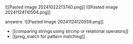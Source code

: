 ![[Pasted image 20241022213740.png]]
![[Pasted image 20241124110504.png]]

answers:
![[Pasted image 20241124120559.png]]

- [[comparing strings using strcmp or relational operators]]
- [[preg_match for pattern matching]]